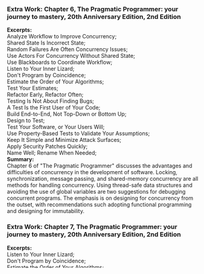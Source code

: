 ### Extra Work: Chapter 6, The Pragmatic Programmer: your journey to mastery, 20th Anniversary Edition, 2nd Edition  
**Excerpts:**  
Analyze Workflow to Improve Concurrency;  
Shared State Is Incorrect State;  
Random Failures Are Often Concurrency Issues;  
Use Actors For Concurrency Without Shared State;  
Use Blackboards to Coordinate Workflow;  
Listen to Your Inner Lizard;  
Don't Program by Coincidence;  
Estimate the Order of Your Algorithms;  
Test Your Estimates;  
Refactor Early, Refactor Often;  
Testing Is Not About Finding Bugs;  
A Test Is the First User of Your Code;  
Build End-to-End, Not Top-Down or Bottom Up;  
Design to Test;  
Test Your Software, or Your Users Will;  
Use Property-Based Tests to Validate Your Assumptions;  
Keep It Simple and Minimize Attack Surfaces;  
Apply Security Patches Quickly;  
Name Well; Rename When Needed;  
**Summary:**  
Chapter 6 of "The Pragmatic Programmer" discusses the advantages and difficulties of concurrency in the development of software. Locking, synchronization, message passing, and shared-memory concurrency are all methods for handling concurrency. Using thread-safe data structures and avoiding the use of global variables are two suggestions for debugging concurrent programs. The emphasis is on designing for concurrency from the outset, with recommendations such adopting functional programming and designing for immutability.  

### Extra Work: Chapter 7, The Pragmatic Programmer: your journey to mastery, 20th Anniversary Edition, 2nd Edition  
**Excerpts:**  
Listen to Your Inner Lizard;  
Don't Program by Coincidence;  
Estimate the Order of Your Algorithms;  
Test Your Estimates;  
Refactor Early, Refactor Often;  
Testing Is Not About Finding Bugs;  
A Test Is the First User of Your Code;  
Build End-to-End, Not Top-Down or Bottom Up;  
Design to Test;  
Test Your Software, or Your Users Will;  
Use Property-Based Tests to Validate Your Assumptions;  
Keep It Simple and Minimize Attack Surfaces;  
Apply Security Patches Quickly;  
Name Well; Rename When Needed;  
**Summary:**  
Chapter 7 of "The Pragmatic Programmer" provides practical tips for coding efficiently and effectively. The authors suggest asking questions and seeking feedback, working in small increments, using automation tools, and creating a build pipeline. They also emphasize the importance of version control, clean code, testing, and continuous learning.  
  
### Extra Work: Chapter 8, The Pragmatic Programmer: your journey to mastery, 20th Anniversary Edition, 2nd Edition
**Excerpts:**
No One Knows Exactly What They Want;  
Programmers Help People Understand What They Want;  
Requirements Are Learned in a Feedback Loop;  
Work with a User to Think Like a User;  
Policy Is Metadata;  
Use a Project Glossary;  
Don't Think Outside the Box—Find the Box;  
Don't Go into the Code Alone;  
Agile Is Not a Noun; Agile Is How You Do Things(what do we do: work out where you are; make the smallest meaningful step towards where you want to be; evaluate where you end up, and fix anything you broke);    
**Summary:**
Chapter 8 of "The Pragmatic Programmer" covered the issues of acquiring and managing requirements in software development projects, along with suggestions for avoiding frequent errors. The chapter highlights issues like incomplete or changing needs, requirements that clash with one another, and expectations that are too high, and it underlines the value of collaborative requirements collecting and continuing iteration. The authors advise employing a variety of ways to collect and record requirements, involve stakeholders in the process, and using validation and prioritization techniques to make sure that needs are practical and realistic.  
  
### Extra Work: Chapter 9, The Pragmatic Programmer: your journey to mastery, 20th Anniversary Edition, 2nd Edition
**Excerpts:**
Maintain Small, Stable Teams;  
Schedule It to Make It Happen;  
Organize Fully Functional Teams;  
Do What Works, Not What's Fashionable;  
Deliver When Users Need It;  
Use Version Control to Drive Builds, Tests, and Releases;  
Test Early, Test Often, Test Automatically;  
Coding Ain't Done 'Til All the Tests Run;  
Use Saboteurs to Test Your Testing;  
Test State Coverage, Not Code Coverage;  
Find Bugs Once;  
Don't Use Manual Procedures;  
Delight Users, Don't Just Deliver Code;  
Sign Your Work;  
**Summary**:  
Chapter 9 of "The Pragmatic Programmer" emphasizes the importance of a pragmatic approach to software development projects. The chapter provides tips for achieving success through a focus on practicality, adaptability, and simplicity. This includes starting with a prototype, embracing change, working with end-users, testing early and often, and focusing on simplicity.  


